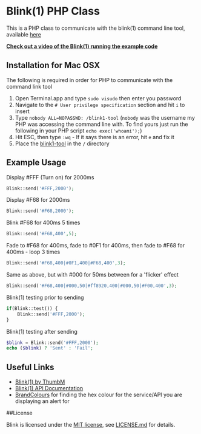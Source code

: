# Blink(1) PHP Class

This is a PHP class to communicate with the blink(1) command line tool, available [here](http://thingm.com/products/blink-1.html)

**[Check out a video of the Blink(1) running the example code](https://vimeo.com/71085950)**

## Installation for Mac OSX

The following is required in order for PHP to communicate with the command link tool

1. Open Terminal.app and type `sudo visudo` then enter you password
2. Navigate to the `# User privilege specification` section and hit `i` to insert
3. Type `nobody ALL=NOPASSWD: /blink1-tool`
(`nobody` was the username my PHP was accessing the command line with. To find yours just run the following in your PHP script `echo exec('whoami');`)
4. Hit ESC, then type `:wq` - If it says there is an error, hit `e` and fix it
5. Place the [blink1-tool](http://thingm.com/products/blink-1.html) in the `/` directory 

## Example Usage

Display #FFF (Turn on) for 2000ms
```php
Blink::send('#FFF,2000');
```

Display #F68 for 2000ms
```php
Blink::send('#F68,2000');
```

Blink #F68 for 400ms 5 times
```php
Blink::send('#F68,400',5);
```

Fade to #F68 for 400ms, fade to #0F1 for 400ms, then fade to #F68 for 400ms - loop 3 times
```php
Blink::send('#F68,400|#0F1,400|#F68,400',3);
```

Same as above, but with #000 for 50ms between for a 'flicker' effect
```php
Blink::send('#F68,400|#000,50|#ff8920,400|#000,50|#F00,400',3);
```

Blink(1) testing prior to sending
```php
if(Blink::test()) {
    Blink::send('#FFF,2000');
}
```

Blink(1) testing after sending
```php
$blink = Blink::send('#FFF,2000');
echo ($blink) ? 'Sent' : 'Fail';
```

## Useful Links

* [Blink(1) by ThumbM](http://thingm.com/products/blink-1.htm)
* [Blink(1) API Documentation](https://github.com/todbot/blink1/tree/master/docs)
* [BrandColours](http://brandcolors.net) for finding the hex colour for the service/API you are displaying an alert for

##License

Blink is licensed under the [MIT license](http://opensource.org/licenses/MIT), see [LICENSE.md](https://github.com/jamiebicknell/PHP-Blink/blob/master/LICENSE.md) for details.
